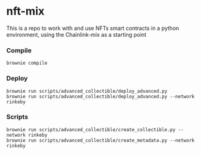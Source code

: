 # nft-mix
This is a repo to work with and use NFTs smart contracts in a python environment, using the Chainlink-mix as a starting point
### Compile
```
brownie compile
```
### Deploy
```
brownie run scripts/advanced_collectible/deploy_advanced.py
brownie run scripts/advanced_collectible/deploy_advanced.py --network rinkeby
```
### Scripts
```
brownie run scripts/advanced_collectible/create_collectible.py --network rinkeby
brownie run scripts/advanced_collectible/create_metadata.py --network rinkeby
```